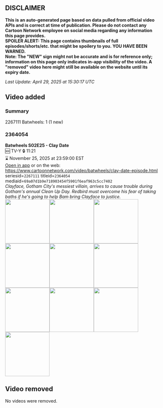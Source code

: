 ## DISCLAIMER
**This is an auto-generated page based on data pulled from official video APIs and is correct at time of publication. Please do not contact any Cartoon Network employee on social media regarding any information this page provides.**  
**SPOILER ALERT: This page contains thumbnails of full episodes/shorts/etc. that might be spoilery to you. YOU HAVE BEEN WARNED.**  
**Note: The "NEW" sign might not be accurate and is for reference only; information on this page only indicates in-app visibility of the video. A "removed" video here might still be available on the website until its expiry date.**  

_Last Update: April 29, 2025 at 15:30:17 UTC_
## Video added
### Summary
2267111 Batwheels: 1 (1 new)  
### 2364054
**Batwheels S02E25 - Clay Date**  
🆕 TV-Y 🔒 11:21  
⌛ November 25, 2025 at 23:59:00 EST  
[Open in app](https://cnvideo.sercomkc.org/redirector.html?type=cnapp&seriesid=1000000000093702&titleid=2364054&mediaid=69a07d1b9e718903454f5901f6eaf963c5cc7402) or on the web: https://www.cartoonnetwork.com/video/batwheels/clay-date-episode.html  
seriesid=`2267111` titleid=`2364054` mediaid=`69a07d1b9e718903454f5901f6eaf963c5cc7402`  
_Clayface, Gotham City's messiest villain, arrives to cause trouble during Gotham's annual Clean Up Day. Redbird must overcome his fear of taking baths if he's going to help Bam bring Clayface to justice._  
<a href="https://s3.amazonaws.com/cartoonorchestrator/2364054_001_1280x720.jpg"><img src="https://s3.amazonaws.com/cartoonorchestrator/2364054_001_640x360.jpg" height="144px" /></a><a href="https://s3.amazonaws.com/cartoonorchestrator/2364054_002_1280x720.jpg"><img src="https://s3.amazonaws.com/cartoonorchestrator/2364054_002_640x360.jpg" height="144px" /></a><a href="https://s3.amazonaws.com/cartoonorchestrator/2364054_003_1280x720.jpg"><img src="https://s3.amazonaws.com/cartoonorchestrator/2364054_003_640x360.jpg" height="144px" /></a><a href="https://s3.amazonaws.com/cartoonorchestrator/2364054_004_1280x720.jpg"><img src="https://s3.amazonaws.com/cartoonorchestrator/2364054_004_640x360.jpg" height="144px" /></a><a href="https://s3.amazonaws.com/cartoonorchestrator/2364054_005_1280x720.jpg"><img src="https://s3.amazonaws.com/cartoonorchestrator/2364054_005_640x360.jpg" height="144px" /></a><a href="https://s3.amazonaws.com/cartoonorchestrator/2364054_006_1280x720.jpg"><img src="https://s3.amazonaws.com/cartoonorchestrator/2364054_006_640x360.jpg" height="144px" /></a><a href="https://s3.amazonaws.com/cartoonorchestrator/2364054_007_1280x720.jpg"><img src="https://s3.amazonaws.com/cartoonorchestrator/2364054_007_640x360.jpg" height="144px" /></a><a href="https://s3.amazonaws.com/cartoonorchestrator/2364054_008_1280x720.jpg"><img src="https://s3.amazonaws.com/cartoonorchestrator/2364054_008_640x360.jpg" height="144px" /></a><a href="https://s3.amazonaws.com/cartoonorchestrator/2364054_009_1280x720.jpg"><img src="https://s3.amazonaws.com/cartoonorchestrator/2364054_009_640x360.jpg" height="144px" /></a><a href="https://s3.amazonaws.com/cartoonorchestrator/2364054_010_1280x720.jpg"><img src="https://s3.amazonaws.com/cartoonorchestrator/2364054_010_640x360.jpg" height="144px" /></a>
## Video removed
No videos were removed.  
